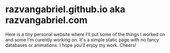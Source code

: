 # razvangabriel.github.io aka razvangabriel.com


Here is a tiny personal website where I'll put some of the things I worked on and some I'm curently working on.
It's a simple static page with no fancy databases or animations. I hope you'll enjoy my work. Cheers!
